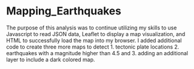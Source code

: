 # Mapping_Earthquakes

The purpose of this analysis was to continue utilizing my skills to use Javascript to read JSON data, Leaflet to display a map visualization, and HTML to successfully load the map into my browser. I added additional code to create three more maps to detect 1. tectonic plate locations 2. earthquakes with a magnitude higher than 4.5 and 3. adding an additional layer to include a dark colored map. 
